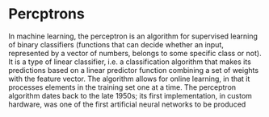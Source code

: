 # Percptrons
In machine learning, the perceptron is an algorithm for supervised learning of binary classifiers (functions that can decide whether an input, represented by a vector of numbers, belongs to some specific class or not). It is a type of linear classifier, i.e. a classification algorithm that makes its predictions based on a linear predictor function combining a set of weights with the feature vector. The algorithm allows for online learning, in that it processes elements in the training set one at a time. The perceptron algorithm dates back to the late 1950s; its first implementation, in custom hardware, was one of the first artificial neural networks to be produced

